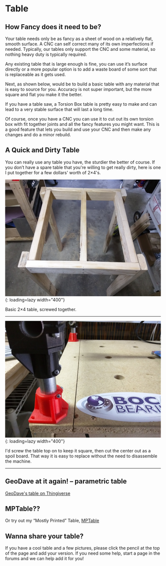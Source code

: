 # Table

## How Fancy does it need to be?

Your table needs only be as fancy as a sheet of wood on a relatively flat, smooth surface. A CNC can self correct many of its own imperfections if needed. Typically, our tables only support the CNC and some material, so nothing heavy duty is typically required.

Any existing table that is large enough is fine, you can use it’s surface directly or a more popular option is to add a waste board of some sort that is replaceable as it gets used.

Next, as shown below, would be to build a basic table with any material that is easy to source for you. Accuracy is not super important, but the more square and flat you make it the better.

If you have a table saw, a Torsion Box table is pretty easy to make and can lead to a very stable surface that will last a long time.

Of course, once you have a CNC you can use it to cut out its own torsion box with fit together joints and all the fancy features you might want. This is a good feature that lets you build and use your CNC and then make any changes and do a minor rebuild.


## A Quick and Dirty Table

You can really use any table you have, the sturdier the better of course. If you don’t have a spare
table that you're willing to get really dirty, here is one I put together for a few dollars' worth of 2×4's.

![!Table Structure](../img/old/2015/10/IMG_20151022_175857.jpg){: loading=lazy width="400"}

Basic 2×4 table, screwed together.
___

![!Table Structure](../img/old/2015/10/IMG_20151023_101508.jpg){: loading=lazy width="400"}

I'd screw the table top on to keep it square, then cut the center out as a spoil board. That way it is
easy to replace without the need to disassemble the machine.
___
 
## GeoDave at it again! – parametric table

[GeoDave's table on Thingiverse](http://www.thingiverse.com/thing:1468511)

## MPTable??

Or try out my “Mostly Printed” Table, [MPTable](http://www.thingiverse.com/thing:1665991)

## Wanna share your table?

If you have a cool table and a few pictures, please click the pencil at the top of the page and add
your version. If you need some help, start a page in the forums and we can help add it for you!
